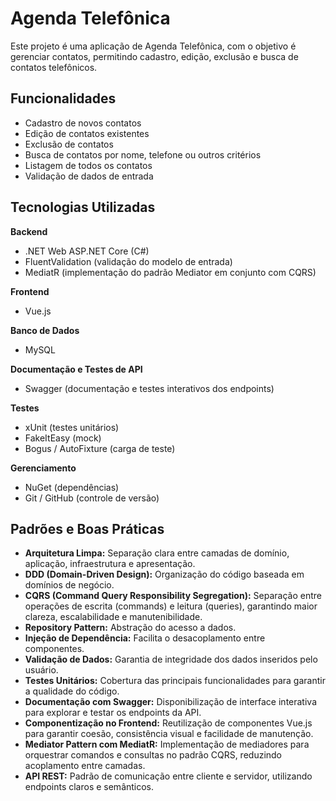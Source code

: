 # Agenda Telefônica

Este projeto é uma aplicação de Agenda Telefônica, com o objetivo é gerenciar contatos, permitindo cadastro, edição, exclusão e busca de contatos telefônicos.

## Funcionalidades

- Cadastro de novos contatos
- Edição de contatos existentes
- Exclusão de contatos
- Busca de contatos por nome, telefone ou outros critérios
- Listagem de todos os contatos
- Validação de dados de entrada

## Tecnologias Utilizadas

**Backend**
- .NET Web ASP.NET Core (C#)
- FluentValidation (validação do modelo de entrada)
- MediatR (implementação do padrão Mediator em conjunto com CQRS)

**Frontend**
- Vue.js

**Banco de Dados**
- MySQL

**Documentação e Testes de API**
- Swagger (documentação e testes interativos dos endpoints)
  
**Testes**
- xUnit (testes unitários)
- FakeItEasy (mock)
- Bogus / AutoFixture (carga de teste)

**Gerenciamento**
- NuGet (dependências)
- Git / GitHub (controle de versão)

## Padrões e Boas Práticas

- **Arquitetura Limpa:** Separação clara entre camadas de domínio, aplicação, infraestrutura e apresentação.
- **DDD (Domain-Driven Design):** Organização do código baseada em domínios de negócio.
- **CQRS (Command Query Responsibility Segregation):** Separação entre operações de escrita (commands) e leitura (queries), garantindo maior clareza, escalabilidade e manutenibilidade.
- **Repository Pattern:** Abstração do acesso a dados.
- **Injeção de Dependência:** Facilita o desacoplamento entre componentes.
- **Validação de Dados:** Garantia de integridade dos dados inseridos pelo usuário.
- **Testes Unitários:** Cobertura das principais funcionalidades para garantir a qualidade do código.
- **Documentação com Swagger:** Disponibilização de interface interativa para explorar e testar os endpoints da API.
- **Componentização no Frontend:** Reutilização de componentes Vue.js para garantir coesão, consistência visual e facilidade de manutenção.
- **Mediator Pattern com MediatR:** Implementação de mediadores para orquestrar comandos e consultas no padrão CQRS, reduzindo acoplamento entre camadas.
- **API REST:** Padrão de comunicação entre cliente e servidor, utilizando endpoints claros e semânticos.




